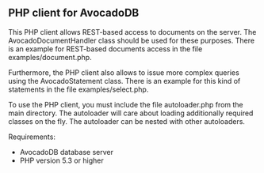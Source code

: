 PHP client for AvocadoDB
------------------------

This PHP client allows REST-based access to documents on the server.
The AvocadoDocumentHandler class should be used for these purposes.
There is an example for REST-based documents access in the file examples/document.php.

Furthermore, the PHP client also allows to issue more complex queries using the AvocadoStatement class.
There is an example for this kind of statements in the file examples/select.php.

To use the PHP client, you must include the file autoloader.php from the main directory.
The autoloader will care about loading additionally required classes on the fly. The autoloader can be nested with other autoloaders.


Requirements:
- AvocadoDB database server
- PHP version 5.3 or higher
